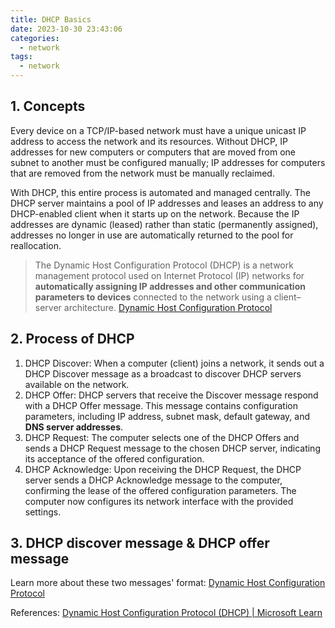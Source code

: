 ```yaml
---
title: DHCP Basics
date: 2023-10-30 23:43:06
categories:
  - network
tags:
  - network
---
```


## 1. Concepts

Every device on a TCP/IP-based network must have a unique unicast IP address to access the network and its resources. Without DHCP, IP addresses for new computers or computers that are moved from one subnet to another must be configured manually; IP addresses for computers that are removed from the network must be manually reclaimed.

With DHCP, this entire process is automated and managed centrally. The DHCP server maintains a pool of IP addresses and leases an address to any DHCP-enabled client when it starts up on the network. Because the IP addresses are dynamic (leased) rather than static (permanently assigned), addresses no longer in use are automatically returned to the pool for reallocation.

> The Dynamic Host Configuration Protocol (DHCP) is a network management protocol used on Internet Protocol (IP) networks for **automatically assigning IP addresses and other communication parameters to devices** connected to the network using a client–server architecture.  [Dynamic Host Configuration Protocol](https://en.wikipedia.org/wiki/Dynamic_Host_Configuration_Protocol)

## 2. Process of DHCP

1. DHCP Discover: When a computer (client) joins a network, it sends out a DHCP Discover message as a broadcast to discover DHCP servers available on the network.
2. DHCP Offer: DHCP servers that receive the Discover message respond with a DHCP Offer message. This message contains configuration parameters, including IP address, subnet mask, default gateway, and **DNS server addresses**.
3. DHCP Request: The computer selects one of the DHCP Offers and sends a DHCP Request message to the chosen DHCP server, indicating its acceptance of the offered configuration.
4. DHCP Acknowledge: Upon receiving the DHCP Request, the DHCP server sends a DHCP Acknowledge message to the computer, confirming the lease of the offered configuration parameters. The computer now configures its network interface with the provided settings.

## 3. DHCP discover message & DHCP offer message

Learn more about these two messages' format: [Dynamic Host Configuration Protocol](https://en.wikipedia.org/wiki/Dynamic_Host_Configuration_Protocol)

References: [Dynamic Host Configuration Protocol (DHCP) | Microsoft Learn](https://learn.microsoft.com/en-us/windows-server/networking/technologies/dhcp/dhcp-top)